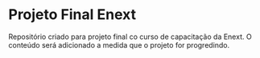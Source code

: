 # Projeto Final Enext

Repositório criado para projeto final co curso de capacitação da Enext.
O conteúdo será adicionado a medida que o projeto for progredindo.
